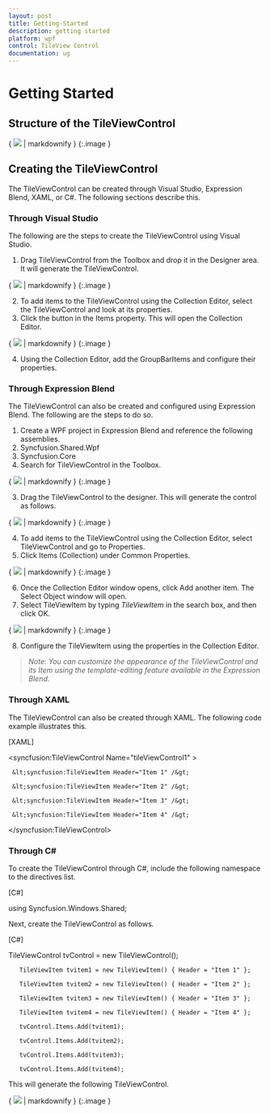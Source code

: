 ```yaml
---
layout: post
title: Getting-Started
description: getting started
platform: wpf
control: TileView Control
documentation: ug
---
```


# Getting Started

## Structure of the TileViewControl



{ ![](Getting-Started_images/Getting-Started_img1.png) | markdownify }
{:.image }




## Creating the TileViewControl

The TileViewControl can be created through Visual Studio, Expression Blend, XAML, or C#. The following sections describe this.

### Through Visual Studio

The following are the steps to create the TileViewControl using Visual Studio.

1. Drag TileViewControl from the Toolbox and drop it in the Designer area. It will generate the TileViewControl. 



{ ![](Getting-Started_images/Getting-Started_img2.png) | markdownify }
{:.image }




2. To add items to the TileViewControl using the Collection Editor, select the TileViewControl and look at its properties.
3. Click the button in the Items property. This will open the Collection Editor.



{ ![](Getting-Started_images/Getting-Started_img3.png) | markdownify }
{:.image }




4.  Using the Collection Editor, add the GroupBarItems and configure their properties.
### Through Expression Blend


The TileViewControl can also be created and configured using Expression Blend. The following are the steps to do so.



1. Create a WPF project in Expression Blend and reference the following assemblies.
1. Syncfusion.Shared.Wpf
2. Syncfusion.Core
2. Search for TileViewControl in the Toolbox.



{ ![](Getting-Started_images/Getting-Started_img4.png) | markdownify }
{:.image }




3. Drag the TileViewControl to the designer. This will generate the control as follows.



{ ![](Getting-Started_images/Getting-Started_img5.png) | markdownify }
{:.image }


4. To add items to the TileViewControl using the Collection Editor, select TileViewControl and go to Properties.
5. Click Items (Collection) under Common Properties.

{ ![](Getting-Started_images/Getting-Started_img6.png) | markdownify }
{:.image }


6. Once the Collection Editor window opens, click Add another item. The Select Object window will open. 
7. Select TileViewItem by typing _TileViewItem_ in the search box, and then click OK.





{ ![](Getting-Started_images/Getting-Started_img7.png) | markdownify }
{:.image }




8. Configure the TileViewItem using the properties in the Collection Editor.



> _Note: You can customize the appearance of the TileViewControl and its Item using the template-editing feature available in the Expression Blend._

### Through XAML

The TileViewControl can also be created through XAML. The following code example illustrates this.

[XAML]

&lt;syncfusion:TileViewControl Name="tileViewControl1" &gt;

     &lt;syncfusion:TileViewItem Header="Item 1" /&gt;

     &lt;syncfusion:TileViewItem Header="Item 2" /&gt;

     &lt;syncfusion:TileViewItem Header="Item 3" /&gt;

     &lt;syncfusion:TileViewItem Header="Item 4" /&gt;

 &lt;/syncfusion:TileViewControl&gt;



### Through C#

To create the TileViewControl through C#, include the following namespace to the directives list.



[C#]

using Syncfusion.Windows.Shared;





Next, create the TileViewControl as follows.



[C#]



TileViewControl tvControl = new TileViewControl();

       TileViewItem tvitem1 = new TileViewItem() { Header = "Item 1" };

       TileViewItem tvitem2 = new TileViewItem() { Header = "Item 2" };

       TileViewItem tvitem3 = new TileViewItem() { Header = "Item 3" };

       TileViewItem tvitem4 = new TileViewItem() { Header = "Item 4" };

       tvControl.Items.Add(tvitem1);

       tvControl.Items.Add(tvitem2);

       tvControl.Items.Add(tvitem3);

       tvControl.Items.Add(tvitem4);





This will generate the following TileViewControl.



{ ![](Getting-Started_images/Getting-Started_img8.png) | markdownify }
{:.image }


